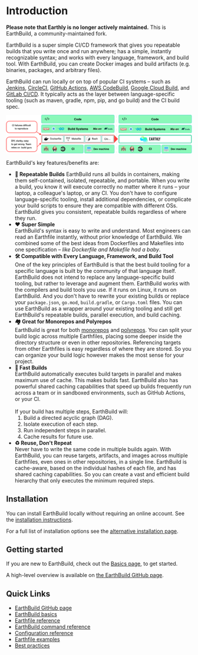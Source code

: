 # Introduction

**Please note that Earthly is no longer actively maintained.** This is EarthBuild, a community-maintained fork.

EarthBuild is a super simple CI/CD framework that gives you repeatable builds that you write once and run anywhere; has a simple, instantly recognizable syntax; and works with every language, framework, and build tool. With EarthBuild, you can create Docker images and build artifacts (e.g. binaries, packages, and arbitrary files).

EarthBuild can run locally or on top of popular CI systems – such as [Jenkins](./ci-integration/guides/jenkins.md), [CircleCI](./ci-integration/guides/circle-integration.md), [GitHub Actions](./ci-integration/guides/gh-actions-integration.md), [AWS CodeBuild](./ci-integration/guides/codebuild-integration.md), [Google Cloud Build](./ci-integration/guides/google-cloud-build.md), and [GitLab CI/CD](./ci-integration/guides/gitlab-integration.md). It typically acts as the layer between language-specific tooling (such as maven, gradle, npm, pip, and go build) and the CI build spec.

![EarthBuild fits between language-specific tooling and the CI](img/integration-diagram-v2.png)

EarthBuild's key features/benefits are:
  * **🔁 Repeatable Builds**
    EarthBuild runs all builds in containers, making them self-contained, isolated, repeatable, and portable. When you write a build, you know it will execute correctly no matter where it runs – your laptop, a colleague's laptop, or any CI. You don't have to configure language-specific tooling, install additional dependencies, or complicate your build scripts to ensure they are compatible with different OSs. EarthBuild gives you consistent, repeatable builds regardless of where they run.
  * **❤️ Super Simple**  
    EarthBuild's syntax is easy to write and understand. Most engineers can read an Earthfile instantly, without prior knowledge of EarthBuild. We combined some of the best ideas from Dockerfiles and Makefiles into one specification *– like Dockerfile and Makefile had a baby*.
  * **🛠 Compatible with Every Language, Framework, and Build Tool**  
    One of the key principles of EarthBuild is that the best build tooling for a specific language is built by the community of that language itself. EarthBuild does not intend to replace any language-specific build tooling, but rather to leverage and augment them. EarthBuild works with the compilers and build tools you use. If it runs on Linux, it runs on EarthBuild. And you don't have to rewrite your existing builds or replace your `package.json`, `go.mod`, `build.gradle`, or `Cargo.toml` files. You can use EarthBuild as a wrapper around your existing tooling and still get EarthBuild's repeatable builds, parallel execution, and build caching.
  * **🏘 Great for Monorepos and Polyrepos**  
    EarthBuild is great for both [monorepos](https://github.com/earthbuild/earthbuild/tree/main/examples/monorepo) and [polyrepos](https://github.com/earthbuild/earthbuild/tree/main/examples/multirepo). You can split your build logic across multiple Earthfiles, placing some deeper inside the directory structure or even in other repositories. Referencing targets from other Earthfiles is easy regardless of where they are stored. So you can organize your build logic however makes the most sense for your project.
  * **💨 Fast Builds**  
    EarthBuild automatically executes build targets in parallel and makes maximum use of cache. This makes builds fast. EarthBuild also has powerful shared caching capabilities that speed up builds frequently run across a team or in sandboxed environments, such as GitHub Actions, or your CI.  
    &nbsp;  
    If your build has multiple steps, EarthBuild will:
    1. Build a directed acyclic graph (DAG).
    2. Isolate execution of each step.
    3. Run independent steps in parallel.
    4. Cache results for future use.
  * **♻️ Reuse, Don't Repeat**  
    Never have to write the same code in multiple builds again. With EarthBuild, you can reuse targets, artifacts, and images across multiple Earthfiles, even ones in other repositories, in a single line. EarthBuild is cache-aware, based on the individual hashes of each file, and has shared caching capabilities. So you can create a vast and efficient build hierarchy that only executes the minimum required steps.



## Installation

You can install EarthBuild locally without requiring an online account. See the [installation instructions](./install/install.md).

For a full list of installation options see the [alternative installation page](./alt-installation/alt-installation.md).

## Getting started

If you are new to EarthBuild, check out the [Basics page](./basics/basics.md), to get started.

A high-level overview is available on [the EarthBuild GitHub page](https://github.com/earthbuild/earthbuild).

## Quick Links

* [EarthBuild GitHub page](https://github.com/earthbuild/earthbuild)
* [EarthBuild basics](./basics/basics.md)
* [Earthfile reference](./earthfile/earthfile.md)
* [EarthBuild command reference](./earthbuild-command/earthbuild-command.md)
* [Configuration reference](./earthbuild-config/earthbuild-config.md)
* [Earthfile examples](./examples/examples.md)
* [Best practices](./guides/best-practices.md)


